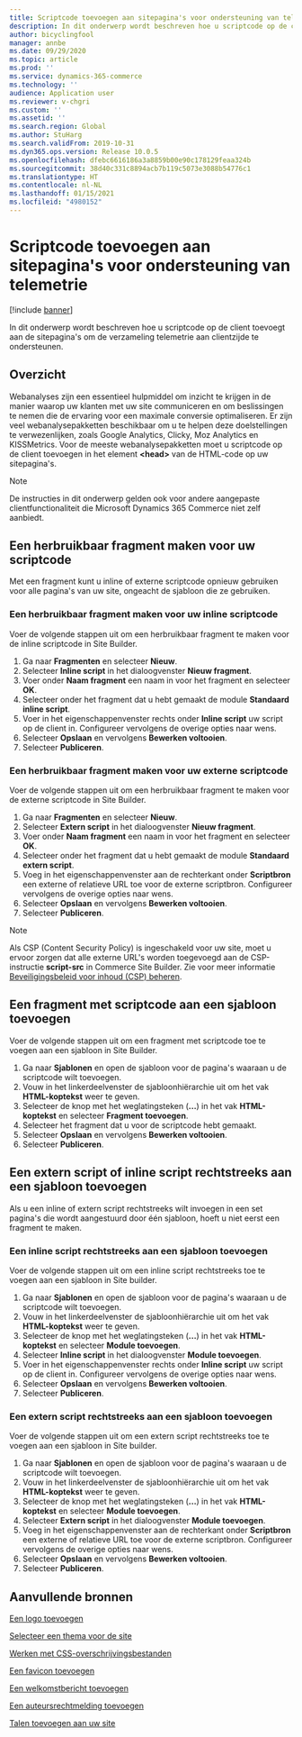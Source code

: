 ```yaml
---
title: Scriptcode toevoegen aan sitepagina's voor ondersteuning van telemetrie
description: In dit onderwerp wordt beschreven hoe u scriptcode op de client toevoegt aan de sitepagina's om de verzameling telemetrie aan clientzijde te ondersteunen.
author: bicyclingfool
manager: annbe
ms.date: 09/29/2020
ms.topic: article
ms.prod: ''
ms.service: dynamics-365-commerce
ms.technology: ''
audience: Application user
ms.reviewer: v-chgri
ms.custom: ''
ms.assetid: ''
ms.search.region: Global
ms.author: StuHarg
ms.search.validFrom: 2019-10-31
ms.dyn365.ops.version: Release 10.0.5
ms.openlocfilehash: dfebc6616186a3a8859b00e90c178129feaa324b
ms.sourcegitcommit: 38d40c331c8894acb7b119c5073e3088b54776c1
ms.translationtype: HT
ms.contentlocale: nl-NL
ms.lasthandoff: 01/15/2021
ms.locfileid: "4980152"
---
```

# <a name="add-script-code-to-site-pages-to-support-telemetry"></a>Scriptcode toevoegen aan sitepagina's voor ondersteuning van telemetrie

[!include [banner](includes/banner.md)]

In dit onderwerp wordt beschreven hoe u scriptcode op de client toevoegt aan de sitepagina's om de verzameling telemetrie aan clientzijde te ondersteunen.

## <a name="overview"></a>Overzicht

Webanalyses zijn een essentieel hulpmiddel om inzicht te krijgen in de manier waarop uw klanten met uw site communiceren en om beslissingen te nemen die de ervaring voor een maximale conversie optimaliseren. Er zijn veel webanalysepakketten beschikbaar om u te helpen deze doelstellingen te verwezenlijken, zoals Google Analytics, Clicky, Moz Analytics en KISSMetrics. Voor de meeste webanalysepakketten moet u scriptcode op de client toevoegen in het element **\<head\>** van de HTML-code op uw sitepagina's.

> [!NOTE]
> De instructies in dit onderwerp gelden ook voor andere aangepaste clientfunctionaliteit die Microsoft Dynamics 365 Commerce niet zelf aanbiedt.

## <a name="create-a-reusable-fragment-for-your-script-code"></a>Een herbruikbaar fragment maken voor uw scriptcode

Met een fragment kunt u inline of externe scriptcode opnieuw gebruiken voor alle pagina's van uw site, ongeacht de sjabloon die ze gebruiken.

### <a name="create-a-reusable-fragment-for-your-inline-script-code"></a>Een herbruikbaar fragment maken voor uw inline scriptcode

Voer de volgende stappen uit om een herbruikbaar fragment te maken voor de inline scriptcode in Site Builder.

1. Ga naar **Fragmenten** en selecteer **Nieuw**.
1. Selecteer **Inline script** in het dialoogvenster **Nieuw fragment**.
1. Voer onder **Naam fragment** een naam in voor het fragment en selecteer **OK**.
1. Selecteer onder het fragment dat u hebt gemaakt de module **Standaard inline script**.
1. Voer in het eigenschappenvenster rechts onder **Inline script** uw script op de client in. Configureer vervolgens de overige opties naar wens.
1. Selecteer **Opslaan** en vervolgens **Bewerken voltooien**.
1. Selecteer **Publiceren**.

### <a name="create-a-reusable-fragment-for-your-external-script-code"></a>Een herbruikbaar fragment maken voor uw externe scriptcode

Voer de volgende stappen uit om een herbruikbaar fragment te maken voor de externe scriptcode in Site Builder.

1. Ga naar **Fragmenten** en selecteer **Nieuw**.
1. Selecteer **Extern script** in het dialoogvenster **Nieuw fragment**.
1. Voer onder **Naam fragment** een naam in voor het fragment en selecteer **OK**.
1. Selecteer onder het fragment dat u hebt gemaakt de module **Standaard extern script**.
1. Voeg in het eigenschappenvenster aan de rechterkant onder **Scriptbron** een externe of relatieve URL toe voor de externe scriptbron. Configureer vervolgens de overige opties naar wens.
1. Selecteer **Opslaan** en vervolgens **Bewerken voltooien**.
1. Selecteer **Publiceren**.

> [!NOTE]
> Als CSP (Content Security Policy) is ingeschakeld voor uw site, moet u ervoor zorgen dat alle externe URL's worden toegevoegd aan de CSP-instructie **script-src** in Commerce Site Builder. Zie voor meer informatie [Beveiligingsbeleid voor inhoud (CSP) beheren](manage-csp.md).

## <a name="add-a-fragment-that-includes-script-code-to-a-template"></a>Een fragment met scriptcode aan een sjabloon toevoegen

Voer de volgende stappen uit om een fragment met scriptcode toe te voegen aan een sjabloon in Site Builder.

1. Ga naar **Sjablonen** en open de sjabloon voor de pagina's waaraan u de scriptcode wilt toevoegen.
1. Vouw in het linkerdeelvenster de sjabloonhiërarchie uit om het vak **HTML-koptekst** weer te geven.
1. Selecteer de knop met het weglatingsteken (**...**) in het vak **HTML-koptekst** en selecteer **Fragment toevoegen**.
1. Selecteer het fragment dat u voor de scriptcode hebt gemaakt.
1. Selecteer **Opslaan** en vervolgens **Bewerken voltooien**.
1. Selecteer **Publiceren**.

## <a name="add-an-external-script-or-inline-script-directly-to-a-template"></a>Een extern script of inline script rechtstreeks aan een sjabloon toevoegen

Als u een inline of extern script rechtstreeks wilt invoegen in een set pagina's die wordt aangestuurd door één sjabloon, hoeft u niet eerst een fragment te maken.

### <a name="add-an-inline-script-directly-to-a-template"></a>Een inline script rechtstreeks aan een sjabloon toevoegen

Voer de volgende stappen uit om een inline script rechtstreeks toe te voegen aan een sjabloon in Site builder.

1. Ga naar **Sjablonen** en open de sjabloon voor de pagina's waaraan u de scriptcode wilt toevoegen.
1. Vouw in het linkerdeelvenster de sjabloonhiërarchie uit om het vak **HTML-koptekst** weer te geven.
1. Selecteer de knop met het weglatingsteken (**...**) in het vak **HTML-koptekst** en selecteer **Module toevoegen**.
1. Selecteer **Inline script** in het dialoogvenster **Module toevoegen**.
1. Voer in het eigenschappenvenster rechts onder **Inline script** uw script op de client in. Configureer vervolgens de overige opties naar wens.
1. Selecteer **Opslaan** en vervolgens **Bewerken voltooien**.
1. Selecteer **Publiceren**.

### <a name="add-an-external-script-directly-to-a-template"></a>Een extern script rechtstreeks aan een sjabloon toevoegen

Voer de volgende stappen uit om een extern script rechtstreeks toe te voegen aan een sjabloon in Site builder.

1. Ga naar **Sjablonen** en open de sjabloon voor de pagina's waaraan u de scriptcode wilt toevoegen.
1. Vouw in het linkerdeelvenster de sjabloonhiërarchie uit om het vak **HTML-koptekst** weer te geven.
1. Selecteer de knop met het weglatingsteken (**...**) in het vak **HTML-koptekst** en selecteer **Module toevoegen**.
1. Selecteer **Extern script** in het dialoogvenster **Module toevoegen**.
1. Voeg in het eigenschappenvenster aan de rechterkant onder **Scriptbron** een externe of relatieve URL toe voor de externe scriptbron. Configureer vervolgens de overige opties naar wens.
1. Selecteer **Opslaan** en vervolgens **Bewerken voltooien**.
1. Selecteer **Publiceren**.

## <a name="additional-resources"></a>Aanvullende bronnen

[Een logo toevoegen](add-logo.md)

[Selecteer een thema voor de site](select-site-theme.md)

[Werken met CSS-overschrijvingsbestanden](css-override-files.md)

[Een favicon toevoegen](add-favicon.md)

[Een welkomstbericht toevoegen](add-welcome-message.md)

[Een auteursrechtmelding toevoegen](add-copyright-notice.md)

[Talen toevoegen aan uw site](add-languages-to-site.md)
